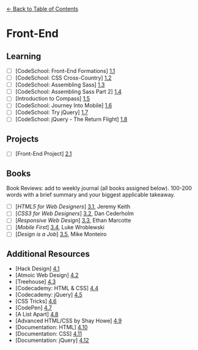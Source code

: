 [← Back to Table of Contents](/README.md)

# Front-End

## Learning

- [ ] [CodeSchool: Front-End Formations] [1.1]
- [ ] [CodeSchool: CSS Cross-Country] [1.2]
- [ ] [CodeSchool: Assembling Sass] [1.3]
- [ ] [CodeSchool: Assembling Sass Part 2] [1.4]
- [ ] [Introduction to Compass] [1.5]
- [ ] [CodeSchool: Journey Into Mobile] [1.6]
- [ ] [CodeSchool: Try jQuery] [1.7]
- [ ] [CodeSchool: jQuery - The Return Flight] [1.8]

[1.1]: https://www.codeschool.com/courses/front-end-formations
[1.2]: https://www.codeschool.com/courses/css-cross-country
[1.3]: https://www.codeschool.com/courses/assembling-sass
[1.4]: https://www.codeschool.com/courses/assembling-sass-part-2
[1.5]: http://compass-style.org/help/
[1.6]: https://www.codeschool.com/courses/journey-into-mobile
[1.7]: https://www.codeschool.com/courses/try-jquery
[1.8]: https://www.codeschool.com/courses/jquery-the-return-flight 

## Projects

- [ ] [Front-End Project] [2.1]

[2.1]: project-front-end.md

## Books
Book Reviews: add to weekly journal (all books assigned below). 100-200 words with a brief summary and your biggest applicable takeaway.

- [ ] [*HTML5 for Web Designers*] [3.1], Jeremy Keith
- [ ] [*CSS3 for Web Designers*] [3.2], Dan Cederholm
- [ ] [*Responsive Web Design*] [3.3], Ethan Marcotte
- [ ] [*Mobile First*] [3.4], Luke Wroblewski
- [ ] [*Design is a Job*] [3.5], Mike Monteiro

[3.1]: http://html5forwebdesigners.com/
[3.2]: http://abookapart.com/products/css3-for-web-designers
[3.3]: http://abookapart.com/products/responsive-web-design
[3.4]: http://abookapart.com/products/mobile-first
[3.5]: http://abookapart.com/products/design-is-a-job 

## Additional Resources

* [Hack Design] [4.1]
* [Atmoic Web Design] [4.2]
* [Treehouse] [4.3]
* [Codecademy: HTML & CSS] [4.4]
* [Codecademy: jQuery] [4.5]
* [CSS Tricks] [4.6]
* [CodePen] [4.7]
* [A List Apart] [4.8]
* [Advanced HTML/CSS by Shay Howe] [4.9]
* [Documentation: HTML] [4.10]
* [Documentation: CSS] [4.11]
* [Documentation: jQuery] [4.12]

[4.1]: http://hackdesign.org/courses/
[4.2]: http://bradfrost.com/blog/post/atomic-web-design/
[4.3]: http://teamtreehouse.com/
[4.4]: http://www.codecademy.com/en/tracks/web
[4.5]: http://www.codecademy.com/en/tracks/jquery
[4.6]: http://css-tricks.com/
[4.7]: http://codpen.io/
[4.8]: http://alistapart.com/
[4.9]: http://learn.shayhowe.com/advanced-html-css/
[4.10]: https://developer.mozilla.org/en-US/docs/Web/HTML
[4.11]: https://developer.mozilla.org/en-US/docs/Web/CSS
[4.12]: http://api.jquery.com/
